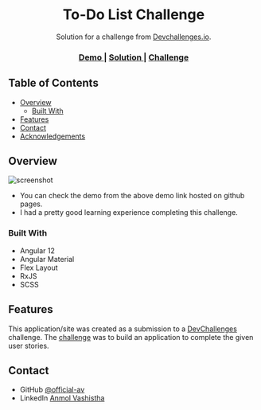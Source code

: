 <!-- Please update value in the {}  -->

<h1 align="center">To-Do List Challenge</h1>

<div align="center">
   Solution for a challenge from  <a href="http://devchallenges.io" target="_blank">Devchallenges.io</a>.
</div>

<div align="center">
  <h3>
    <a href="https://official-av.github.io/ng12-todo-challenge">
      Demo
    </a>
    <span> | </span>
    <a href="https://github.com/official-av/ng12-todo-challenge">
      Solution
    </a>
    <span> | </span>
    <a href="https://devchallenges.io/challenges/hH6PbOHBdPm6otzw2De5">
      Challenge
    </a>
  </h3>
</div>

<!-- TABLE OF CONTENTS -->

## Table of Contents

- [Overview](#overview)
  - [Built With](#built-with)
- [Features](#features)
- [Contact](#contact)
- [Acknowledgements](#acknowledgements)

<!-- OVERVIEW -->

## Overview

![screenshot](https://i.ibb.co/N3bbFkh/todo-preview.jpg)

- You can check the demo from the above demo link hosted on github pages.
- I had a pretty good learning experience completing this challenge.

### Built With

- Angular 12
- Angular Material
- Flex Layout
- RxJS
- SCSS

## Features

<!-- List the features of your application or follow the template. Don't share the figma file here :) -->

This application/site was created as a submission to a [DevChallenges](https://devchallenges.io/challenges) challenge. The [challenge](https://devchallenges.io/challenges/hH6PbOHBdPm6otzw2De5) was to build an application to complete the given user stories.


## Contact

- GitHub [@official-av](https://github.com/official-av)
- LinkedIn [Anmol Vashistha](https://www.linkedin.com/in/anmolvashistha/)